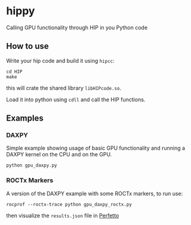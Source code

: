 # hippy

Calling GPU functionality through HIP in you Python code

## How to use

Write your hip code and build it using `hipcc`:

```
cd HIP
make 
```

this will crate the shared library `libHIPcode.so`. 

Load it into python using `cdll` and call the HIP functions.


## Examples

### DAXPY

Simple example showing usage of basic GPU functionality and running a DAXPY kernel on the CPU and on the GPU.

```
python gpu_daxpy.py
```


### ROCTx Markers

A version of the DAXPY example with some ROCTx markers, to run use:

```
rocprof --roctx-trace python gpu_daxpy_roctx.py
```

then visualize the `results.json` file in [Perfetto](https://ui.perfetto.dev/)






 